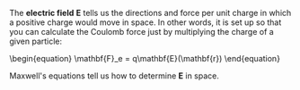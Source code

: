 The **electric field** $\mathbf{E}$ tells us the directions and force per unit charge in which a positive charge would move in space. In other words, it is set up so that you can calculate the Coulomb force just by multiplying the charge of a given particle:

\begin{equation}
\mathbf{F}_e = q\mathbf{E}(\mathbf{r})
\end{equation}

Maxwell's equations tell us how to determine $\mathbf{E}$ in space.